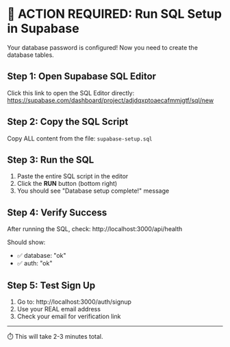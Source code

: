 # 🔴 ACTION REQUIRED: Run SQL Setup in Supabase

Your database password is configured! Now you need to create the database tables.

## Step 1: Open Supabase SQL Editor
Click this link to open the SQL Editor directly:
https://supabase.com/dashboard/project/adjdqxptoaecafmmjgtf/sql/new

## Step 2: Copy the SQL Script
Copy ALL content from the file: `supabase-setup.sql`

## Step 3: Run the SQL
1. Paste the entire SQL script in the editor
2. Click the **RUN** button (bottom right)
3. You should see "Database setup complete!" message

## Step 4: Verify Success
After running the SQL, check:
http://localhost:3000/api/health

Should show:
- ✅ database: "ok"
- ✅ auth: "ok"

## Step 5: Test Sign Up
1. Go to: http://localhost:3000/auth/signup
2. Use your REAL email address
3. Check your email for verification link

---

⏱️ This will take 2-3 minutes total.